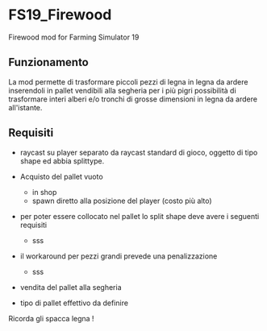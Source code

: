 # FS19_Firewood
Firewood mod for Farming Simulator 19

## Funzionamento

La mod permette di trasformare piccoli pezzi di legna in legna da ardere inserendoli in pallet vendibili alla segheria
per i più pigri possibilità di trasformare interi alberi e/o tronchi di grosse dimensioni in legna da ardere all'istante.


## Requisiti

- raycast su player separato da raycast standard di gioco, oggetto di tipo shape ed abbia splittype.
- Acquisto del pallet vuoto
    - in shop
    - spawn diretto alla posizione del player (costo più alto)

- per poter essere collocato nel pallet lo split shape deve avere i seguenti requisiti
    - sss

- il workaround per pezzi grandi prevede una penalizzazione
    - sss

- vendita del pallet alla segheria 

- tipo di pallet effettivo da definire




Ricorda gli spacca legna !

